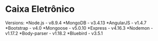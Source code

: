 # Caixa Eletrônico
Versions:
*Node.js - v8.9.4
*MongoDB - v3.4.13
*AngularJS - v1.4.7
*Bootstrap - v4.0
*Mongoose - v5.0.10
*Express - v4.16.3
*Nodemon - v1.17.2
*Body-parser - v1.18.2
*Bluebird - v3.5.1